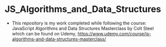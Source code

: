 # JS_Algorithms_and_Data_Structures
- This repository is my work completed while following the course:
 JavaScript Algorithms and Data Structures Masterclass by Colt Steel
 which can be found on Udemy, https://www.udemy.com/course/js-algorithms-and-data-structures-masterclass/

